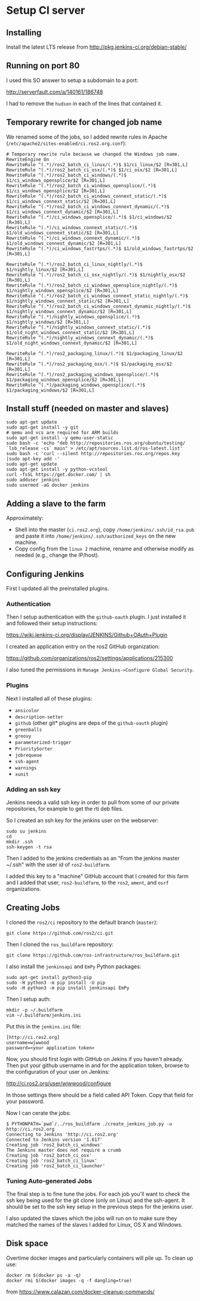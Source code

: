 # Setup CI server

## Installing

Install the latest LTS release from http://pkg.jenkins-ci.org/debian-stable/

## Running on port 80

I used this SO answer to setup a subdomain to a port:

http://serverfault.com/a/140161/186748

I had to remove the `hudson` in each of the lines that contained it.

## Temporary rewrite for changed job name

We renamed some of the jobs, so I added rewrite rules in Apache (`/etc/apache2/sites-enabled/ci.ros2.org.conf`):

```
# Temporary rewrite rule because we changed the Windows job name.
RewriteEngine On
RewriteRule ^(.*)/ros2_batch_ci_linux/(.*)$ $1/ci_linux/$2 [R=301,L]
RewriteRule ^(.*)/ros2_batch_ci_osx/(.*)$ $1/ci_osx/$2 [R=301,L]
RewriteRule ^(.*)/ros2_batch_ci_windows/(.*)$ $1/ci_windows_opensplice/$2 [R=301,L]
RewriteRule ^(.*)/ros2_batch_ci_windows_opensplice/(.*)$ $1/ci_windows_opensplice/$2 [R=301,L]
RewriteRule ^(.*)/ros2_batch_ci_windows_connext_static/(.*)$ $1/ci_windows_connext_static/$2 [R=301,L]
RewriteRule ^(.*)/ros2_batch_ci_windows_connext_dynamic/(.*)$ $1/ci_windows_connext_dynamic/$2 [R=301,L]
RewriteRule ^(.*)/ci_windows_opensplice/(.*)$ $1/ci_windows/$2 [R=301,L]
RewriteRule ^(.*)/ci_windows_connext_static/(.*)$ $1/old_windows_connext_static/$2 [R=301,L]
RewriteRule ^(.*)/ci_windows_connext_dynamic/(.*)$ $1/old_windows_connext_dynamic/$2 [R=301,L]
RewriteRule ^(.*)/ci_windows_fastrtps/(.*)$ $1/old_windows_fastrtps/$2 [R=301,L]

RewriteRule ^(.*)/ros2_batch_ci_linux_nightly/(.*)$ $1/nightly_linux/$2 [R=301,L]
RewriteRule ^(.*)/ros2_batch_ci_osx_nightly/(.*)$ $1/nightly_osx/$2 [R=301,L]
RewriteRule ^(.*)/ros2_batch_ci_windows_opensplice_nightly/(.*)$ $1/nightly_windows_opensplice/$2 [R=301,L]
RewriteRule ^(.*)/ros2_batch_ci_windows_connext_static_nightly/(.*)$ $1/nightly_windows_connext_static/$2 [R=301,L]
RewriteRule ^(.*)/ros2_batch_ci_windows_connext_dynamic_nightly/(.*)$ $1/nightly_windows_connext_dynamic/$2 [R=301,L]
RewriteRule ^(.*)/nightly_windows_opensplice/(.*)$ $1/nightly_windows/$2 [R=301,L]
RewriteRule ^(.*)/nightly_windows_connext_static/(.*)$ $1/old_night_windows_connext_static/$2 [R=301,L]
RewriteRule ^(.*)/nightly_windows_connext_dynamic/(.*)$ $1/old_night_windows_connext_dynamic/$2 [R=301,L]

RewriteRule ^(.*)/ros2_packaging_linux/(.*)$ $1/packaging_linux/$2 [R=301,L]
RewriteRule ^(.*)/ros2_packaging_osx/(.*)$ $1/packaging_osx/$2 [R=301,L]
RewriteRule ^(.*)/ros2_packaging_windows_opensplice/(.*)$ $1/packaging_windows_opensplice/$2 [R=301,L]
RewriteRule ^(.*)/packaging_windows_opensplice/(.*)$ $1/packaging_windows/$2 [R=301,L]
```

## Install stuff (needed on master and slaves)

```
sudo apt-get update
sudo apt-get install -y git
# qemu and vcs are required for ARM builds
sudo apt-get install -y qemu-user-static
sudo bash -c 'echo "deb http://repositories.ros.org/ubuntu/testing/ `lsb_release -cs` main" > /etc/apt/sources.list.d/ros-latest.list'
sudo bash -c 'curl --silent http://repositories.ros.org/repos.key |sudo apt-key add -'
sudo apt-get update
sudo apt-get install -y python-vcstool
curl -fsSL https://get.docker.com/ | sh
sudo adduser jenkins
sudo usermod -aG docker jenkins
```

## Adding a slave to the farm
Approximately:

* Shell into the master (`ci.ros2.org`), copy `/home/jenkins/.ssh/id_rsa.pub` and paste it into `/home/jenkins/.ssh/authorized_keys` on the new machine.
* Copy config from the `linux 2` machine, rename and otherwise modify as needed (e.g., change the IP/host).

## Configuring Jenkins

First I updated all the preinstalled  plugins.

### Authentication

Then I setup authentication with the `github-oauth` plugin.
I just installed it and followed their setup instructions:

https://wiki.jenkins-ci.org/display/JENKINS/Github+OAuth+Plugin

I created an application entry on the ros2 GitHub organization:

https://github.com/organizations/ros2/settings/applications/215300

I also tuned the permissions in `Manage Jenkins->Configure Global Security`.

### Plugins

Next I installed all of these plugins:

- `ansicolor`
- `description-setter`
- `github` (other git* plugins are deps of the `github-oauth` plugin)
- `greenballs`
- `groovy`
- `parameterized-trigger`
- `PrioritySorter`
- `jobrequeue`
- `ssh-agent`
- `warnings`
- `xunit`

### Adding an ssh key

Jenkins needs a valid ssh key in order to pull from some of our private repositories, for example to get the rti deb files.

So I created an ssh key for the jenkins user on the webserver:

```
sudo su jenkins
cd
mkdir .ssh
ssh-keygen -t rsa
```

Then I added to the jenkins credentials as an "From the jenkins master ~/.ssh" with the user id of `ros2-buildfarm`.

I added this key to a "machine" GitHub account that I created for this farm and I added that user, `ros2-buildfarm`, to the `ros2`, `ament`, and `osrf` organizations.

## Creating Jobs

I cloned the `ros2/ci` repository to the default branch (`master`):

```
git clone https://github.com/ros2/ci.git
```

Then I cloned the `ros_buildfarm` repository:

```
git clone https://github.com/ros-infrastructure/ros_buildfarm.git
```

I also install the `jenkinsapi` and `EmPy` Python packages:

```
sudo apt-get install python3-pip
sudo -H python3 -m pip install -U pip
sudo -H python3 -m pip install jenkinsapi EmPy
```

Then I setup auth:

```
mkdir -p ~/.buildfarm
vim ~/.buildfarm/jenkins.ini
```

Put this in the `jenkins.ini` file:

```
[http://ci.ros2.org]
username=wjwwood
password=<your application token>
```

Now, you should first login with GitHub on Jekins if you haven't already.
Then put your github username in and for the application token, browse to the configuration of your user on Jenkins:

http://ci.ros2.org/user/wjwwood/configure

In those settings there should be a field called API Token.
Copy that field for your password.

Now I can cerate the jobs:

```
$ PYTHONPATH=`pwd`/../ros_buildfarm ./create_jenkins_job.py -u http://ci.ros2.org
Connecting to Jenkins 'http://ci.ros2.org'
Connected to Jenkins version '1.617'
Creating job 'ros2_batch_ci_windows'
The Jenkins master does not require a crumb
Creating job 'ros2_batch_ci_osx'
Creating job 'ros2_batch_ci_linux'
Creating job 'ros2_batch_ci_launcher'
```

### Tuning Auto-generated Jobs

The final step is to fine tune the jobs.
For each job you'll want to check the ssh key being used for the git clone (only on Linux) and the ssh-agent.
It should be set to the ssh key setup in the previous steps for the jenkins user.

I also updated the slaves which the jobs will run on to make sure they matched the names of the slaves I added for Linux, OS X and Windows.

## Disk space

Overtime docker images and particularly containers will pile up.
To clean up use:

```
docker rm $(docker ps -a -q)
docker rmi $(docker images -q -f dangling=true)
```

from https://www.calazan.com/docker-cleanup-commands/
